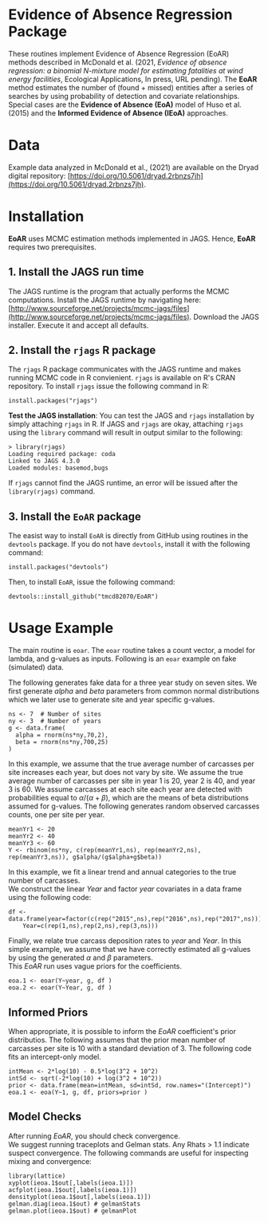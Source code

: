 # Evidence of Absence Regression Package

These routines implement Evidence of Absence Regression (EoAR) methods 
described in McDonald et al. (2021, *Evidence of absence regression: a binomial N-mixture model for estimating 
fatalities at wind energy facilities*, Ecological Applications, In press, URL pending). 
The **EoAR** method estimates the number of (found + missed) entities after a 
series of searches by using probability of detection and 
covariate relationships. 
Special cases are 
the **Evidence of Absence (EoA)** model of Huso et al. (2015) and the
**Informed Evidence of Absence (IEoA)** approaches.

# Data

Example data analyzed in McDonald et al., (2021) are available on the 
Dryad digital repository: [https://doi.org/10.5061/dryad.2rbnzs7jh](https://doi.org/10.5061/dryad.2rbnzs7jh).

# Installation

**EoAR** uses MCMC estimation methods implemented in JAGS.  Hence, **EoAR** requires 
two prerequisites. 

## 1. Install the JAGS run time

The JAGS runtime is the program that actually performs the MCMC computations. 
Install the JAGS runtime by navigating here: [http://www.sourceforge.net/projects/mcmc-jags/files](http://www.sourceforge.net/projects/mcmc-jags/files).
Download the JAGS installer. Execute it and accept all defaults. 

## 2. Install the `rjags` R package

The `rjags` R package communicates with the JAGS runtime and makes running MCMC code in 
R convienient. `rjags` is available on R's CRAN repository. To install `rjags` issue the following command in R:
```
install.packages("rjags")
```

**Test the JAGS installation**: You can test the JAGS and `rjags` installation by simply attaching 
`rjags` in R. If JAGS and `rjags` are okay, attaching `rjags` using the `library` 
command will result in output similar to the following:
```
> library(rjags)
Loading required package: coda
Linked to JAGS 4.3.0
Loaded modules: basemod,bugs
```

If `rjags` cannot find the JAGS runtime, an error will be issued after the 
`library(rjags)` command. 

## 3. Install the `EoAR` package

The easist way to install `EoAR` is directly from GitHub using 
routines in the `devtools` package.  If you do not have `devtools`, install 
it with the following command: 
```
install.packages("devtools")
```
Then, to install `EoAR`, issue the following command:

```
devtools::install_github("tmcd82070/EoAR")
```

# Usage Example

The main routine is `eoar`.  The `eoar` routine takes a count vector, a model for lambda, and g-values 
as inputs. Following is an `eoar` example on fake (simulated) data. 

The following generates fake data for a three year study on seven sites.  We first generate 
*alpha* and *beta* parameters from common normal distributions which we later 
use to generate site and year specific g-values.
```
ns <- 7  # Number of sites
ny <- 3  # Number of years
g <- data.frame(  
  alpha = rnorm(ns*ny,70,2),  
  beta = rnorm(ns*ny,700,25)  
)
```

In this example, we assume that the true average number of carcasses per site 
increases each year, but does not vary by site.  We assume the true average number 
of carcasses per site in year 1 is 20, year 2 is 40, and year 3 is 60. 
We assume carcasses at each site each year are detected with probabilities
equal to $\alpha / (\alpha + \beta)$, which are the means of beta distributions 
assumed for g-values. 
The following generates random observed carcasses counts, one per site per year.  
```
meanYr1 <- 20
meanYr2 <- 40
meanYr3 <- 60
Y <- rbinom(ns*ny, c(rep(meanYr1,ns), rep(meanYr2,ns), rep(meanYr3,ns)), g$alpha/(g$alpha+g$beta))
```

In this example, we fit a linear trend and annual categories to the true number of carcasses.  
We construct the linear *Year* and factor *year* covariates in a data frame using the 
following code:  

```
df <- data.frame(year=factor(c(rep("2015",ns),rep("2016",ns),rep("2017",ns))),  
    Year=c(rep(1,ns),rep(2,ns),rep(3,ns)))
```

Finally, we relate true carcass deposition rates to *year* and *Year*. In this 
simple example, we assume that we have correctly estimated all 
g-values by using the generated $\alpha$ and $\beta$ parameters.  
This *EoAR* run uses vague priors for the coefficients.     
```
eoa.1 <- eoar(Y~year, g, df )
eoa.2 <- eoar(Y~Year, g, df )
```

## Informed Priors

When appropriate, it is possible to inform the *EoAR* coefficient's
prior distributios. 
The following assumes that the prior mean number of carcasses per 
site is 10 with a standard deviation of 3. The following code 
fits an intercept-only model.

```
intMean <- 2*log(10) - 0.5*log(3^2 + 10^2)  
intSd <- sqrt(-2*log(10) + log(3^2 + 10^2))  
prior <- data.frame(mean=intMean, sd=intSd, row.names="(Intercept)")  
eoa.1 <- eoa(Y~1, g, df, priors=prior )  
```

## Model Checks

After running *EoAR*, you should check convergence.  
We suggest running traceplots and Gelman stats.  Any Rhats > 1.1 indicate suspect 
convergence. The following commands are useful for inspecting 
mixing and convergence:
```
library(lattice)
xyplot(ieoa.1$out[,labels(ieoa.1)])
acfplot(ieoa.1$out[,labels(ieoa.1)])   
densityplot(ieoa.1$out[,labels(ieoa.1)])  
gelman.diag(ieoa.1$out) # gelmanStats  
gelman.plot(ieoa.1$out) # gelmanPlot  
```
